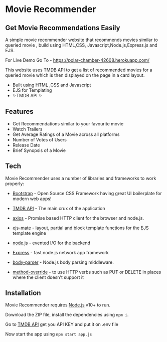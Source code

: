 # Movie Recommender
## Get Movie Recommendations Easily



A simple movie recommender website that recommends movies similar to queried movie , build using HTML,CSS, Javascript,Node.js,Express.js and EJS.

For Live Demo Go To - https://polar-chamber-42608.herokuapp.com/

This website uses TMDB API to get a list of recommended movies for a queried movie which is then displayed on the page in a card layout.
- Built using HTML ,CSS and Javascript
- EJS for Templating
- ✨TMDB API ✨



## Features


- Get Recommendations similar to your favourite movie
- Watch Trailers
- Get Average Ratings of a Movie across all platforms
- Number of Votes of Users
- Release Date
- Brief Synopsis of a Movie




## Tech

Movie Recommender uses a number of libraries and frameworks to work properly:

- [Bootstrap] - Open Source CSS Framework having great UI boilerplate for modern web apps!
- [TMDB API] - The main crux of the application
- [axios] - Promise based HTTP client for the browser and node.js.
- [ejs-mate] - layout, partial and block template functions for the EJS template engine
- [node.js] - evented I/O for the backend
- [Express] - fast node.js network app framework 
- [body-parser] - Node.js body parsing middleware.

- [method-override] - to use HTTP verbs such as PUT or DELETE in places where the client doesn't support it



## Installation

Movie Recommender requires [Node.js](https://nodejs.org/) v10+ to run.

Download the ZIP file, install the dependencies using ```npm i```.


Go to [TMDB API] get you API KEY and put it on .env file

Now start the app using ```npm start app.js```












[//]: # ()

   [TMDB API]: <https://developers.themoviedb.org/3>
   [axios]: <https://www.npmjs.com/package/axios>
   [body-parser]: <https://www.npmjs.com/package/body-parser>
  
   [ejs-mate]: <https://www.npmjs.com/package/ejs-mate>

   [node.js]: <http://nodejs.org>
   [Bootstrap]: <https://getbootstrap.com/>

   [express]: <http://expressjs.com>

   [method-override]: <https://www.npmjs.com/package/method-override>

  
